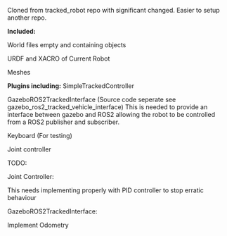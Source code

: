 Cloned from tracked_robot repo with significant changed. Easier to setup another repo.

**Included:**

World files empty and containing objects

URDF and XACRO of Current Robot 

Meshes

**Plugins including:**
SimpleTrackedController

GazeboROS2TrackedInterface (Source code seperate see gazebo_ros2_tracked_vehicle_interface)
This is needed to provide an interface between gazebo and ROS2 allowing the robot to be controlled from a ROS2 publisher and subscriber. 

Keyboard (For testing)

Joint controller

TODO:

Joint Controller:

This needs implementing properly with PID controller to stop erratic behaviour

GazeboROS2TrackedInterface:

   Implement Odometry
